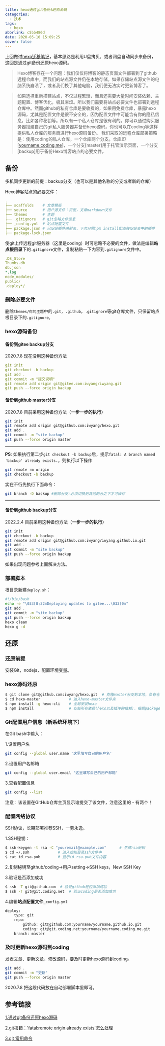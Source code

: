 ```yaml
---
title: hexo通过git备份&还原源码
categories:
  - 技术
tags:
  - hexo
abbrlink: c5bb486d
date: 2020-05-10 15:09:25
cover: false
---
```


 上回做过[hexo迁移笔记](https://bore.vip/archives/a0c508c1.html)，基本思路是利用U盘拷贝，或者网盘自动同步来备份，这回是通过git备份还原hexo源码。

> Hexo博客存在一个问题：我们仅仅将博客的静态页面文件部署到了github远程仓库中，而我们的站点源文件仍在本地存储。如果存储站点源文件的电脑系统崩溃了，或者我们换了其他电脑，我们便无法实时更新博客了。

<!-- more -->

> 如果选择重新搭建站点，不仅过程繁琐，而且还需要大量时间安装依赖、主题配置、博客优化，极其麻烦。所以我们需要将站点必要文件也部署到远程仓库中。然而github的私有仓库是要收费的，如果用免费仓库，暴露hexo源码，尤其是配置文件是很不安全的，因为配置文件中可能含有你的隐私信息，比如各种秘钥等。所以有一个私人仓库是很有利的。你可以通过购买服务器搭建自己的git私人服务器并备份hexo源码。你也可以在coding等这样提供私人仓库的服务商进行hexo源码备份。
> 我们采取的远程仓库部署策略是：使用coding的私人仓库，一个仓库两个分支。仓库即[[yourname.coding.me](http://yourname.coding.me)]，一个分支[master]用于托管演示页面，一个分支[backup]用于备份Hexo博客站点的必要文件。

## 备份

多机同步更新的前提：backup分支（也可以是其他名称的分支或者新的仓库）

Hexo博客站点的必要文件：

```yaml
.
├── scaffolds    # 文章模板
├── source       # 用户源文件：页面，文章markdown文件
├── themes       # 主题
├── .gitignore   # git忽略文件信息
├── _config.yml  # 站点配置文件
├── package.json # 已安装插件映射表，下次只需npm install即直接安装表中的插件
├── package-lock.json

```

使git上传远程git服务器（这里是coding）时可忽略不必要的文件，做法是编辑**站点根目录**下的`.gitignore`文件，复制粘贴一下内容到`.gitignore`文件中。

```yaml
.DS_Store
Thumbs.db
db.json
*.log
node_modules/
public/
.deploy*/
```

### 删除必要文件

删除`themes/你的主题`中的`.git`，`.github`，`.gitignore`等git仓库文件，只保留站点根目录下的`.gitignore`。

### hexo源码备份

#### 备份到gitee backup分支

2020.7.8 现在没用这种备份方法

```yaml
git init                  
git checkout -b backup  	 
git add .				 	  
git commit -m "提交说明" 	  
git remote add origin git@gitee.com:iwyang/iwyang.git  
git push --force origin backup	 
```

#### 备份到github master分支

2020.7.8 目前采用这种备份方法（**一步一步的执行**）

```bash
git init
git remote add origin git@github.com:iwyang/hexo.git
git add .
git commit -m "site backup"
git push --force origin master
```

---

**PS**: 如果执行第二步`git checkout -b backup`后，提示`fatal: A branch named 'backup' already exists.`，则执行以下操作

```bash
git remote rm origin
git checkout -b backup
```

实在不行先执行下面命令：

```bash
git branch -D backup #删除分支:必须切换到其他的分之下才可操作
```

---

#### 备份到github backup分支

2022.2.4 目前采用这种备份方法（**一步一步的执行**）

```bash
git init                  
git checkout -b backup  	 			 	  	  
git remote add origin git@github.com:iwyang/iwyang.github.io.git  
git add .	
git commit -m "site backup" 
git push --force origin backup
```

如果出现问题参考上面解决方法。

### 部署脚本

根目录新建`deploy.sh`：

```bash
#!/bin/bash
echo -e "\033[0;32mDeploying updates to gitee...\033[0m"
git add .	
git commit -m "site backup"
git push --force origin backup
hexo clean
hexo g -d
```

## 还原

### 还原前提

安装Git，nodejs，配置环境变量。

### hexo源码还原

```bash
$ git clone git@github.com:iwyang/hexo.git	# 克隆master分支到本地，私有仓库需要输入用户名和密码
$ cd hexo-master		     # 进入hexo-master文件夹
$ npm install -g hexo-cli	 # 全局安装hexo
$ npm install				 # 安装所有依赖(hexo以及插件的依赖)，根据package.json自动安装之前安装过的插件
```

### Git配置用户信息（新系统环境下）

在Git bash中输入：

1.设置用户名

```bash
git config --global user.name '这里填写自己的用户名'
```

2.设置用户名邮箱

```bash
git config --global user.email '这里填写自己的用户邮箱'
```

3.查看配置信息

```bash
git config --list
```

注意：该设置在GitHub仓库主页显示谁提交了该文件，注意这里的 - 有两个！

### 配置网络协议

SSH协议，长期部署推荐SSH，一劳永逸。

1.SSH秘钥：

```bash
$ ssh-keygen -t rsa -C "youremail@example.com"		# 生成rsa秘钥
$ cd ~/.ssh		 		# 进入虚拟目录ssh文件中
$ cat id_rsa.pub		# 显示id_rsa.pub文件内容
```

2.复制秘钥至github/coding->用户setting->SSH keys，New SSH Key

3.验证是否添加成功

```bash
$ ssh -T git@github.com  # 验证github是否添加成功
$ ssh -T git@git.coding.net  # 验证coding是否添加成功
```

4.编辑**站点配置文件**`_config.yml`

```bash
deploy:
    type: git
    repo: 
        github: git@github.com:yourname/yourname.github.io.git 
        coding: git@git.coding.net:yourname/yourname.coding.me.git 
    branch: master
```

### 及时更新hexo源码到coding

发表文章、更新文章、修改源码，要及时更新hexo源码到coding。

```bash
git add .
git commit -m "更新"
git push --force origin master
```

2020.7.8 把这段代码放在自动部署脚本里即可。

## 参考链接

[1.通过git备份还原hexo源码](https://www.qcmoke.site/blog/hexo_backup.html)

[2.git报错：'fatal:remote origin already exists'怎么处理](https://www.cnblogs.com/leaf930814/p/6664706.html)

[3.git 常用命令](https://blog.csdn.net/www1056481167/article/details/80046132)